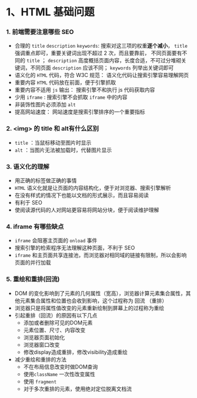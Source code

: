 # 1、HTML 基础问题

### 1. 前端需要注意哪些 SEO

* 合理的 `title` `description` `keywords`: 搜索对这三项的权重**逐个减小**， `title` 强调重点即可，重要关键词出现不超过 2 次，而且要靠前， 不同页面要有不同的 `title` ； `description` 高度概括页面内容，长度合适，不可过分堆砌关键词，不同页面 `description` 应该不同； `keywords` 列举出关键词即可
* 语义化的 `HTML` 代码，符合 W3C 规范： 语义化代码让搜索引擎容易理解网页
* 重要内容 `HTML` 代码放在前面，便于引擎抓取
* 重要内容不适用 `js` 输出： 搜索引擎不和执行 js 代码获取内容
* 少用 `iframe` : 搜索引擎不会抓取 `iframe` 中的内容
* 非装饰性图片必须添加 `alt`
* 提高网站速度： 网站速度是搜索引擎排序的一个重要指标

### 2.  \<img\> 的 title 和 alt有什么区别

* `title` ：当鼠标移动至图片时显示
* `alt` ：当图片无法被加载时，代替图片显示

### 3. 语义化的理解

* 用正确的标签做正确的事情
* `HTML` 语义化就是让页面的内容结构化，便于对浏览器、搜索引擎解析
* 在没有样式的情况下也能以文档的形式展示，而且容易阅读
* 有利于 SEO
* 使阅读源代码的人对网站更容易将网站分块，便于阅读维护理解

### 4. iframe 有哪些缺点

* `iframe` 会阻塞主页面的 `onload` 事件
* 搜索引擎的检索程序无法理解这种页面，不利于 SEO
* `iframe` 和主页面共享连接池，而浏览器对相同域的链接有限制，所以会影响页面的并行加载

### 5. 重绘和重排(回流)

* DOM 的变化影响到了元素的几何属性（宽高），浏览器计算元素集合属性，其他元素集合属性和位置也会收到影响，这个过程称为 回流 （重排）
* 浏览器只是将属性值改变的元素重新绘制到屏幕上的过程称为重绘
* 引起重排（回流）的原因有以下几点
  * 添加或者删除可见的DOM元素
  * 元素位置、尺寸、内容改变
  * 浏览器页面初始化
  * 浏览器窗口改变
  * 修改display造成重排，修改visibility造成重绘
* 减少重绘和重排的方法
  * 不在布局信息改变时做DOM查询
  * 使用`className` 一次性改变属性
  * 使用 `fragment`
  * 对于多次重排的元素，使用绝对定位脱离文档流

